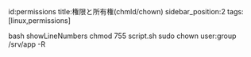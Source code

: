 id:permissions
title:権限と所有権(chmld/chown)
sidebar_position:2
tags:[linux,permissions]

bash showLineNumbers
chmod 755 script.sh
sudo chown user:group /srv/app -R



